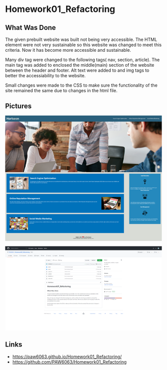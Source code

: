# Homework01_Refactoring

## What Was Done

The given prebuilt website was built not being very accessible. The HTML element were not very sustainable so this website was changed to meet this criteria. Now it has become more accessible and sustainable.

Many div tag were changed to the following tags( nav, section, article).
The main tag was added to enclosed the middle(main) section of the website between the header and footer.
Alt text were added to and img tags to better the accessiability to the website.

Small changes were made to the CSS to make sure the functionality of the site remained the same due to changes in the html file.

## Pictures

![A picture of the live deployed website for homework 1.](./assets/images/livewebsite.png)

![A picture of my github repository for homework 1.](./assets/images/github_repository.png)

## Links

- https://paw6063.github.io/Homework01_Refactoring/
- https://github.com/PAW6063/Homework01_Refactoring